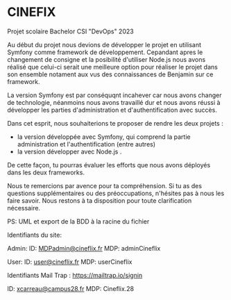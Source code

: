 # CINEFIX
Projet scolaire Bachelor CSI "DevOps" 2023






Au début du projet nous devions de développer le projet en utilisant Symfony comme framework de développement. 
Cepandant apres le changement de consigne et la posibilité d'utiliser Node.js nous avons réalisé que celui-ci serait une meilleure option pour réaliser le projet dans son ensemble notament aux vus des connaissances de Benjamin sur ce framework.

La version Symfony est par conséquqnt incahever car nous avons changer de technologie, néanmoins nous avons travaillé dur et nous avons réussi à développer les parties d'administration et d'authentification avec succès.

Dans cet esprit, nous souhaiterions te proposer de rendre les deux projets : 
 - la version développée avec Symfony, qui comprend la partie administration et l'authentification (entre autres)
 - la version  développer avec Node.js . 

De cette façon, tu pourras évaluer les efforts que nous avons déployés dans les deux frameworks.

Nous te remercions par avence pour ta compréhension. 
Si tu as des questions supplémentaires ou des préoccupations, n'hésites pas à nous les faire savoir. Nous restons à ta disposition pour toute clarification nécessaire.

PS: UML et export de la BDD à la racine du fichier

Identifiants du site:

Admin:
ID: MDPadmin@cineflix.fr
MDP: adminCineflix

User:
ID: user@cineflix.fr
MDP: userCineflix

Identifiants Mail Trap : https://mailtrap.io/signin

ID: xcarreau@campus28.fr
MDP: Cineflix.28


